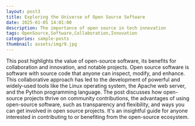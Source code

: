```yaml
---
layout: post3
title: Exploring the Universe of Open Source Software
date: 2025-01-05 14:01:00
description: The importance of open source in tech innovation
tags: OpenSource,Software,Collaboration,Innovation
categories: sample-posts
thumbnail: assets/img/9.jpg
---
```


This post highlights the value of open-source software, its benefits for collaboration and innovation, and notable projects. Open source software is software with source code that anyone can inspect, modify, and enhance. This collaborative approach has led to the development of powerful and widely-used tools like the Linux operating system, the Apache web server, and the Python programming language. The post discusses how open-source projects thrive on community contributions, the advantages of using open-source software, such as transparency and flexibility, and ways you can get involved in open source projects. It's an insightful guide for anyone interested in contributing to or benefiting from the open-source ecosystem.
